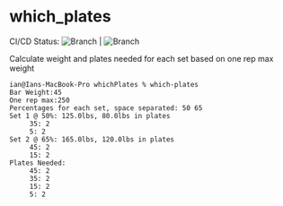 # which_plates

CI/CD Status:  ![Branch](https://github.com/iandday/whichPlates/actions/workflows/main.yml/badge.svg) | ![Branch](https://github.com/iandday/whichPlates/actions/workflows/develop.yml/badge.svg)

<!-- Pytest Coverage Comment:Begin -->
<!-- Pytest Coverage Comment:End -->

Calculate weight and plates needed for each set based on one rep max weight

```code=bash
ian@Ians-MacBook-Pro whichPlates % which-plates
Bar Weight:45
One rep max:250
Percentages for each set, space separated: 50 65
Set 1 @ 50%: 125.0lbs, 80.0lbs in plates
     35: 2
     5: 2
Set 2 @ 65%: 165.0lbs, 120.0lbs in plates
     45: 2
     15: 2
Plates Needed:
     45: 2
     35: 2
     15: 2
     5: 2
```
